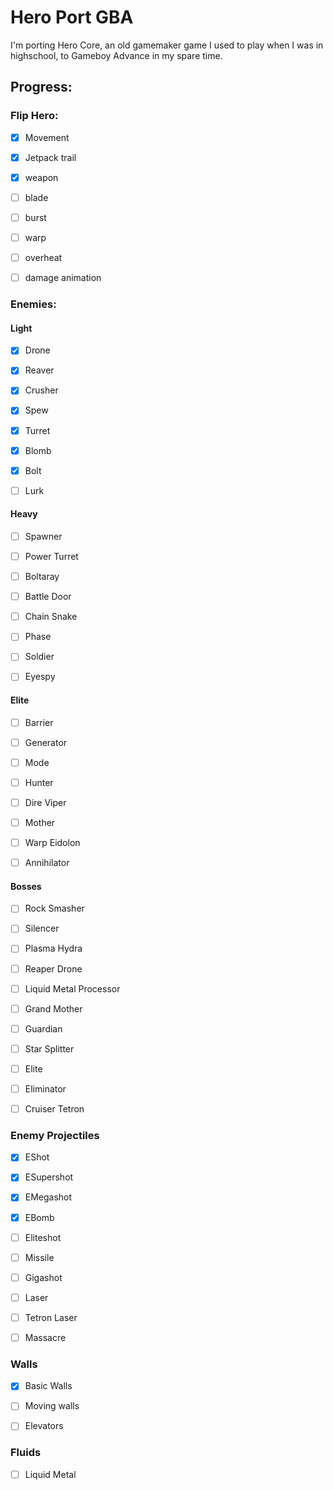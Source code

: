 # Hero Port GBA

I'm porting Hero Core, an old gamemaker game I used to play when I was in highschool, to Gameboy Advance in my spare time.

## Progress:

### Flip Hero:
- [x] Movement
- [x] Jetpack trail
- [x] weapon
- [ ] blade
- [ ] burst
- [ ] warp
- [ ] overheat
- [ ] damage animation


### Enemies:
#### Light
- [x] Drone
- [x] Reaver
- [x] Crusher
- [x] Spew
- [x] Turret
- [x] Blomb
- [x] Bolt
- [ ] Lurk


#### Heavy
- [ ] Spawner
- [ ] Power Turret
- [ ] Boltaray
- [ ] Battle Door
- [ ] Chain Snake
- [ ] Phase
- [ ] Soldier
- [ ] Eyespy


#### Elite
- [ ] Barrier
- [ ] Generator
- [ ] Mode
- [ ] Hunter
- [ ] Dire Viper
- [ ] Mother
- [ ] Warp Eidolon
- [ ] Annihilator


#### Bosses
- [ ] Rock Smasher
- [ ] Silencer
- [ ] Plasma Hydra
- [ ] Reaper Drone
- [ ] Liquid Metal Processor
- [ ] Grand Mother
- [ ] Guardian
- [ ] Star Splitter
- [ ] Elite
- [ ] Eliminator
- [ ] Cruiser Tetron


### Enemy Projectiles
- [x] EShot
- [x] ESupershot
- [x] EMegashot
- [x] EBomb
- [ ] Eliteshot
- [ ] Missile
- [ ] Gigashot
- [ ] Laser
- [ ] Tetron Laser
- [ ] Massacre


### Walls
- [x] Basic Walls
- [ ] Moving walls
- [ ] Elevators


### Fluids
- [ ] Liquid Metal